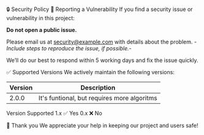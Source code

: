 🔒 Security Policy
📢 Reporting a Vulnerability
If you find a security issue or vulnerability in this project:

**Do not open a public issue.**

Please email us at security@example.com with details about the problem.
_-Include steps to reproduce the issue, if possible.-_

We’ll do our best to respond within 5 working days and fix the issue quickly.

✅ Supported Versions
We actively maintain the following versions:

| Version | Description                                 |
| ------- | ------------------------------------------- |
| 2.0.0   | It's funtional, but requires more algoritms |


Version	Supported
1.x	✅ Yes
0.x	❌ No

🙏 Thank you
We appreciate your help in keeping our project and users safe!
